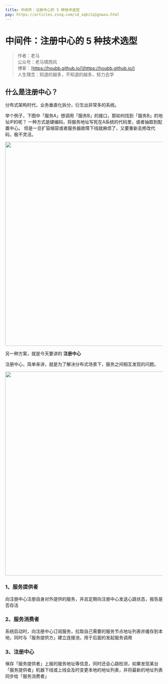 ```yaml
---
title: 中间件：注册中心的 5 种技术选型
pay: https://articles.zsxq.com/id_xqkitq1gnwxu.html
---
```



#  中间件：注册中心的 5 种技术选型


> 作者：老马
> <br/>公众号：老马啸西风
> <br/> 博客：[https://houbb.github.io/](https://houbb.github.io/)
> <br/> 人生理念：知道的越多，不知道的越多，努力去学


## 什么是注册中心？

分布式架构时代，业务垂直化拆分，衍生出非常多的系统。

举个例子，下图中「服务A」想调用「服务B」的接口，那如何找到「服务B」的地址IP的呢？
一种方式是硬编码，将服务地址写死在A系统的代码里，或者抽取到配置中心。
但是一旦扩容缩容或者服务器故障下线就麻烦了，又要重新去修改代码，极不灵活。

<div align="left">
    <img src="https://houbb.github.io/images/pay/arch/7-1.png" width="650px">
</div>


另一种方案，就是今天要讲的 **注册中心**

注册中心，简单来讲，就是为了解决分布式场景下，服务之间相互发现的问题。

<div align="left">
    <img src="https://houbb.github.io/images/pay/arch/7-2.png" width="650px">
</div>


### 1、服务提供者
向注册中心注册自身对外提供的服务，并且定期向注册中心发送心跳状态，报告是否存活

### 2、服务消费者
系统启动时，向注册中心订阅服务，拉取自己需要的服务节点地址列表并缓存到本地，同时与「服务提供方」建立连接池，用于后面的发起服务调用

### 3、注册中心
保存「服务提供者」上报的服务地址等信息，同时还会心跳检测，如果发现某台「服务提供者」机器下线或上线会及时变更本地的地址列表，并将最新的地址列表同步给「服务消费者」
